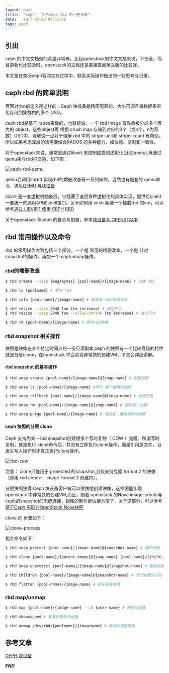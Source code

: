 ```yaml
---
layout: post
title:  "ceph-- 关于ceph rbd 的一些记录"
date:   2017-03-03 09:13:46
tags: ceph
---
```




## 引出

ceph 的中文文档做的真是非常棒，比起openstack的中文文档来说，不仅全，而且更新也比较及时，openstack的文档还是直接查阅英文版的比较好。

本文是在查阅ceph官网文档过程中，联系实际操作做出的一些思考与记录。


## ceph rbd 的简单说明

官网对rbd的定义是这样的：Ceph 块设备是精简配置的、大小可调且将数据条带化存储到集群内的多个 OSD。

ceph rbd是基于 rados来做的，也就是说，一个 rbd image 首先会被分成多个等大的 object，这些object再 根据 crush map 存储到对应的3个（或n个，n为奇数）OSD中，理解这一点对于理解 rbd 中的 stripe-unit和 stripe-count 有帮助。
所以如果考虑深层的话需要结合RADOS 的多种能力，如快照、复制和一致性。

对于openstack来说，通常是通过libvirt 来控制磁盘的虚拟化(比如qemu),再通过qemu来与rbd打交道，如下图：

![ceph-rbd-qemu](http://7xrnwq.com1.z0.glb.clouddn.com/2017-03-03-openstack-ceph-rbd.png)

qemu会调用librbd 实现rbd的增删改查等一系列操作，当然也有配套的 qemu命令，详见[QEMU 与块设备](http://docs.ceph.org.cn/rbd/qemu-rbd/)

libvirt 是一套虚拟机抽象层，它隐藏了底层多种虚拟化的具体实现，提供给client一套统一的通用API和shell接口。关于如何用 virsh 新建一个挂载rbd 的vm，可以参考[通过 LIBVIRT 使用 CEPH RBD](http://docs.ceph.org.cn/rbd/libvirt/)

关于openstack 与ceph 的整合与配置，参考[块设备与 OPENSTACK](http://docs.ceph.org.cn/rbd/rbd-openstack/)



## rbd 常用操作以及命令

rbd 的常用操作大致包括三个部分，一个是 常见的增删改查，一个是 针对 snapshot的操作，再加一个map/unmap操作。

### rbd的增删改查

```bash
$ rbd create --size {megabytes} {pool-name}/{image-name} # 创建 rbd

$ rbd ls {poolname} # 罗列 rbd

$ rbd info {pool-name}/{image-name} # 查看某一rbd具体信息

$ rbd resize --size 2048 foo (to increase) # 增加尺寸
$ rbd resize --size 2048 foo --allow-shrink (to decrease) # 减小尺寸

$ rbd rm {pool-name}/{image-name} # 删除rbd镜像
```



### rbd snapshot 相关操作

快照是映像在某个特定时间点的一份只读副本,ceph 的快照有一个比较高级的特性就是分层clone，在openstack 中会实现非常快的创建VM，下文会详细讲解。

#### rbd snapshot 的基本操作

```bash
$ rbd snap create {pool-name}/{image-name}@{snap-name} # 创建快照

$ rbd snap ls {pool-name}/{image-name} #罗列 某个镜像的快照

$ rbd snap rollback {pool-name}/{image-name}@{snap-name} # 快照回滚

$ rbd snap rm {pool-name}/{image-name}@{snap-name} # 删除某一快照

$ rbd snap purge {pool-name}/{image-name} # 清除某一镜像的所有快照

```

#### ceph 快照的分层 clone

Ceph 支持为某一rbd snapshot创建很多个写时复制（ COW ）克隆。所谓写时复制，就是执行 clone命令后，并没有立即执行clone操作，而是引用原文件，当发生写入操作时才真正执行clone操作。

![rbd-cow](http://7xrnwq.com1.z0.glb.clouddn.com/2017-03-03-ceph-cow.png)

注意： clone只能用于 protected 的snapshot,且仅支持克隆 format 2 的映像（即用 rbd create --image-format 2 创建的）。

分层快照使得 Ceph 块设备客户端可以很快地创建映像，这样便能实现openstack 中非常快的创建VM,而且，随着 openstack 的Nova image-create与ceph的snapshot的无缝连接，镜像的制作更快捷方便了，关于这部分，可以参考[基于Ceph RBD的OpenStack Nova快照](http://ceph.org.cn/2016/05/02/%E5%9F%BA%E4%BA%8Eceph-rbd%E7%9A%84openstack-nova%E5%BF%AB%E7%85%A7/)


clone 的 步骤如下：

![clone-process](http://7xrnwq.com1.z0.glb.clouddn.com/2017-03-03-clone-process.png)

相关命令如下：

```bash
$ rbd snap protect {pool-name}/{image-name}@{snapshot-name} # 保护快照

$ rbd clone {pool-name}/{parent-image}@{snap-name} {pool-name}/{child-image-name} #克隆快照

$ rbd snap unprotect {pool-name}/{image-name}@{snapshot-name} # 删除快照前，必须先取消保护。此外，不可以删除被克隆映像引用的快照，所以在删除快照前，必须先拍平（ flatten ）此快照的各个克隆。

$ rbd children {pool-name}/{image-name}@{snapshot-name} # 罗列快照的子孙

$ rbd flatten {pool-name}/{image-name} # 拍平克隆映像

```



### rbd map/unmap

```bash
$ rbd map {pool-name}/{image-name} --id {user-name} # 映射块设备

$ rbd showmapped # 查看已映射块设备

$ rbd unmap /dev/rbd/{poolname}/{imagename} # 取消块设备映射

```




## 参考文章


[CEPH 块设备](http://docs.ceph.org.cn/rbd/rbd/)


***END***
